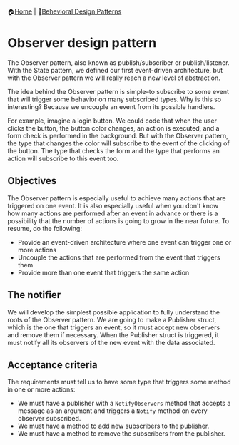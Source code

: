 :house:[Home](https://github.com/DevilsTear/go-design-patterns/ "Table of Contents") | :file_folder:[Behevioral Design Patterns](https://github.com/DevilsTear/go-design-patterns/tree/main/gang-of-four/behavioral/ "Behavioral Design Patterns Table of Contents")
# Observer design pattern
The Observer pattern, also known as publish/subscriber or publish/listener. 
With the State pattern, we defined our first event-driven architecture, 
but with the Observer pattern we will really reach a new level of abstraction.

The idea behind the Observer pattern is simple–to subscribe to some event that will trigger
some behavior on many subscribed types. Why is this so interesting? Because we uncouple
an event from its possible handlers.

For example, imagine a login button. We could code that when the user clicks the button,
the button color changes, an action is executed, and a form check is performed in the
background. But with the Observer pattern, the type that changes the color will subscribe to
the event of the clicking of the button. The type that checks the form and the type that
performs an action will subscribe to this event too.

## Objectives
The Observer pattern is especially useful to achieve many actions that are triggered on one
event. It is also especially useful when you don't know how many actions are performed
after an event in advance or there is a possibility that the number of actions is going to grow
in the near future. To resume, do the following:
- Provide an event-driven architecture where one event can trigger one or more actions
- Uncouple the actions that are performed from the event that triggers them
- Provide more than one event that triggers the same action

## The notifier
We will develop the simplest possible application to fully understand the roots of the
Observer pattern. We are going to make a Publisher struct, which is the one that triggers
an event, so it must accept new observers and remove them if necessary. When the
Publisher struct is triggered, it must notify all its observers of the new event with the data
associated.

## Acceptance criteria
The requirements must tell us to have some type that triggers some method in one or more
actions:
- We must have a publisher with a `NotifyObservers` method that accepts a
message as an argument and triggers a `Notify` method on every observer subscribed.
- We must have a method to add new subscribers to the publisher.
- We must have a method to remove the subscribers from the publisher.